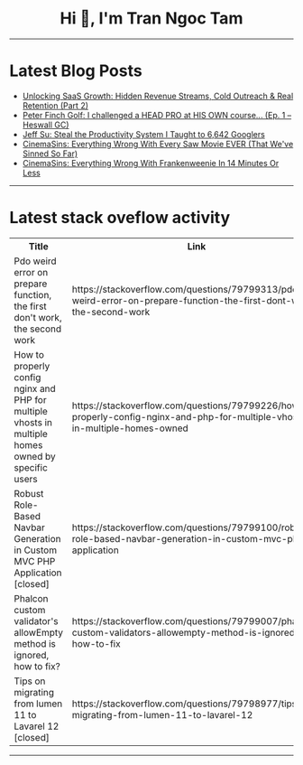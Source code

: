 <h1 align="center">Hi 👋, I'm Tran Ngoc Tam</h1>

---

# Latest Blog Posts 
<!-- BLOG-POST-LIST:START -->
- [Unlocking SaaS Growth: Hidden Revenue Streams, Cold Outreach &amp; Real Retention &lpar;Part 2&rpar;](https://dev.to/mukul_sharma/unlocking-saas-growth-hidden-revenue-streams-cold-outreach-real-retention-part-2-1l09)
- [Peter Finch Golf: I challenged a HEAD PRO at HIS OWN course... &lpar;Ep. 1 – Heswall GC&rpar;](https://dev.to/youtube_golf/peter-finch-golf-i-challenged-a-head-pro-at-his-own-course-ep-1-heswall-gc-3aho)
- [Jeff Su: Steal the Productivity System I Taught to 6,642 Googlers](https://dev.to/future_ai/jeff-su-steal-the-productivity-system-i-taught-to-6642-googlers-473h)
- [CinemaSins: Everything Wrong With Every Saw Movie EVER &lpar;That We&#39;ve Sinned So Far&rpar;](https://dev.to/popcorn_movies/cinemasins-everything-wrong-with-every-saw-movie-ever-that-weve-sinned-so-far-ifi)
- [CinemaSins: Everything Wrong With Frankenweenie In 14 Minutes Or Less](https://dev.to/popcorn_movies/cinemasins-everything-wrong-with-frankenweenie-in-14-minutes-or-less-3e3)
<!-- BLOG-POST-LIST:END -->

---

# Latest stack oveflow activity
<table>
  <tr><th>Title</th><th>Link</th></tr>
  <!-- STACKOVERFLOW:START --><tr><td>Pdo weird error on prepare function, the first don&#39;t work, the second work</td><td>https://stackoverflow.com/questions/79799313/pdo-weird-error-on-prepare-function-the-first-dont-work-the-second-work</td></tr><tr><td>How to properly config nginx and PHP for multiple vhosts in multiple homes owned by specific users</td><td>https://stackoverflow.com/questions/79799226/how-to-properly-config-nginx-and-php-for-multiple-vhosts-in-multiple-homes-owned</td></tr><tr><td>Robust Role-Based Navbar Generation in Custom MVC PHP Application [closed]</td><td>https://stackoverflow.com/questions/79799100/robust-role-based-navbar-generation-in-custom-mvc-php-application</td></tr><tr><td>Phalcon custom validator&#39;s allowEmpty method is ignored, how to fix?</td><td>https://stackoverflow.com/questions/79799007/phalcon-custom-validators-allowempty-method-is-ignored-how-to-fix</td></tr><tr><td>Tips on migrating from lumen 11 to Lavarel 12 [closed]</td><td>https://stackoverflow.com/questions/79798977/tips-on-migrating-from-lumen-11-to-lavarel-12</td></tr><!-- STACKOVERFLOW:END -->
</table>

---


